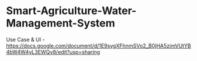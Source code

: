 # Smart-Agriculture-Water-Management-System

Use Case & UI - https://docs.google.com/document/d/1E9sygXFhnmSVo2_B0jHA5zimVUtYB4bW4W4yL3EWQy8/edit?usp=sharing